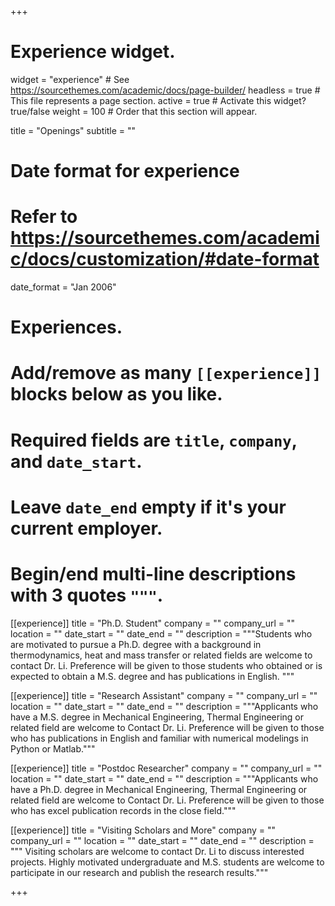+++
# Experience widget.
widget = "experience"  # See https://sourcethemes.com/academic/docs/page-builder/
headless = true  # This file represents a page section.
active = true  # Activate this widget? true/false
weight = 100  # Order that this section will appear.

title = "Openings"
subtitle = ""

# Date format for experience
#   Refer to https://sourcethemes.com/academic/docs/customization/#date-format
date_format = "Jan 2006"

# Experiences.
#   Add/remove as many `[[experience]]` blocks below as you like.
#   Required fields are `title`, `company`, and `date_start`.
#   Leave `date_end` empty if it's your current employer.
#   Begin/end multi-line descriptions with 3 quotes `"""`.

[[experience]]
  title = "Ph.D. Student"
  company = ""
  company_url = ""
  location = ""
  date_start = ""
  date_end = ""
  description = """Students who are motivated to pursue a Ph.D. degree with a background in thermodynamics, heat and mass transfer or related fields are welcome to contact Dr. Li. Preference will be given to those students who obtained or is expected to obtain a M.S. degree and has publications in English. """

[[experience]]
  title = "Research Assistant"
  company = ""
  company_url = ""
  location = ""
  date_start = ""
  date_end = ""
  description = """Applicants who have a M.S. degree in Mechanical Engineering, Thermal Engineering or related field are welcome to Contact Dr. Li. Preference will be given to those who has publications in English and familiar with numerical modelings in Python or Matlab."""

[[experience]]
  title = "Postdoc Researcher"
  company = ""
  company_url = ""
  location = ""
  date_start = ""
  date_end = ""
  description = """Applicants who have a Ph.D. degree in Mechanical Engineering, Thermal Engineering or related field are welcome to Contact Dr. Li. Preference will be given to those who has excel publication records in the close field."""
  
[[experience]]
  title = "Visiting Scholars and More"
  company = ""
  company_url = ""
  location = ""
  date_start = ""
  date_end = ""
  description = """ Visiting scholars are welcome to contact Dr. Li to discuss interested projects. Highly motivated undergraduate and M.S. students are welcome to participate in our research and publish the research results."""


+++
